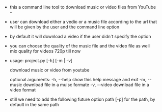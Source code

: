 - this a command line tool to download music or video files from YouTube - 
- user can download either a vedio or a music file according to the url that will be given by the user and the command line option
- by default it will download a video if the user didn't specify the option
- you can choose the quality of the music file and the video file as well mix quality for videos 720p till now

- usage: project.py [-h] [-m | -v]

  download music or video from youtube

  optional arguments:
  -h, --help   show this help message and exit
  -m, --music  download file in a muisc formate
  -v, --video  download file in a video format
  
 - still we need to add the following future
    option path [-p] for the path,  by default in the same path
